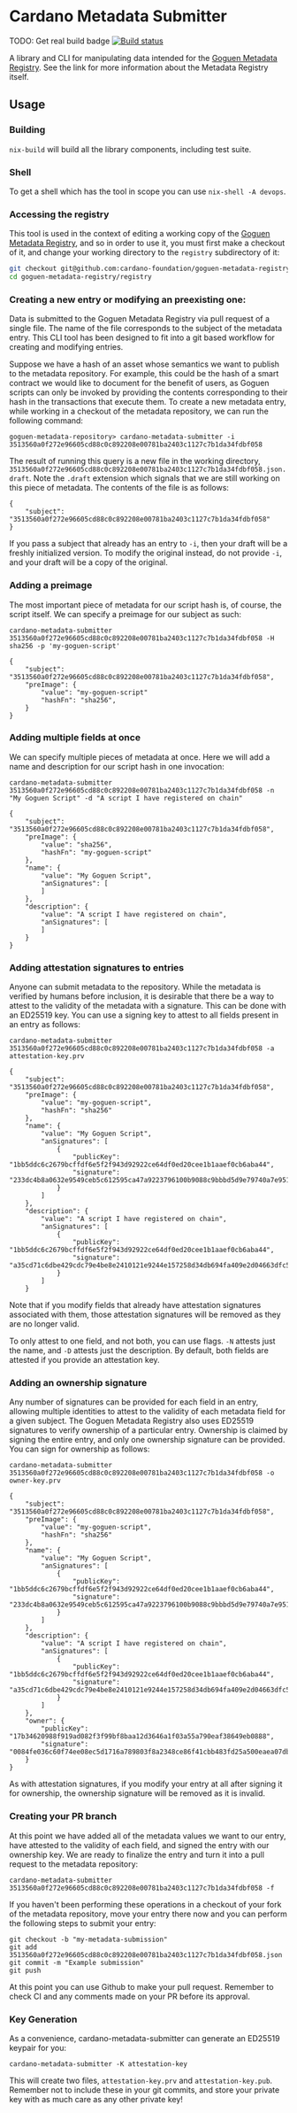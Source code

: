 # Cardano Metadata Submitter

TODO: Get real build badge
[![Build status](https://badge.buildkite.com/e5b12d0fd507084fbdb1849da2de467f1de66b3e5c6d954554.svg)](https://buildkite.com/input-output-hk/iohk-nix)

A library and CLI for manipulating data intended for the [Goguen Metadata Registry](https://github.com/cardano-foundation/goguen-metadata-registry). See the link for more information about the Metadata Registry itself.

## Usage

### Building

`nix-build` will build all the library components, including test suite.

### Shell

To get a shell which has the tool in scope you can use `nix-shell -A devops`.

### Accessing the registry

This tool is used in the context of editing a working copy of the [Goguen Metadata Registry](https://github.com/cardano-foundation/goguen-metadata-registry), and so in order to use it, you must first make a checkout of it, and
change your working directory to the `registry` subdirectory of it:

```bash
git checkout git@github.com:cardano-foundation/goguen-metadata-registry
cd goguen-metadata-registry/registry
```

### Creating a new entry or modifying an preexisting one:

Data is submitted to the Goguen Metadata Registry via pull request of a single file. The name of the file corresponds to the subject of the metadata entry. This CLI tool has been designed to fit into a git based workflow for creating and modifying entries.

Suppose we have a hash of an asset whose semantics we want to publish to the metadata repository. For example, this could be the hash of a smart contract we would like to document for the benefit of users, as Goguen scripts can only be invoked by providing the contents corresponding to their hash in the transactions that execute them.  To create a new metadata entry, while working in a checkout of the metadata repository, we can run the following command:

```
goguen-metadata-repository> cardano-metadata-submitter -i 3513560a0f272e96605cd88c0c892208e00781ba2403c1127c7b1da34fdbf058
```

The result of running this query is a new file in the working directory, `3513560a0f272e96605cd88c0c892208e00781ba2403c1127c7b1da34fdbf058.json.draft`. Note the `.draft` extension which signals that we are still working on this piece of metadata. The contents of the file is as follows:

```
{
    "subject": "3513560a0f272e96605cd88c0c892208e00781ba2403c1127c7b1da34fdbf058"
}
```

If you pass a subject that already has an entry to `-i`, then your draft will be a freshly initialized version. To modify
the original instead, do not provide `-i`, and your draft will be a copy of the original.

### Adding a preimage

The most important piece of metadata for our script hash is, of course, the script itself. We can specify a preimage for our subject as such:

```
cardano-metadata-submitter 3513560a0f272e96605cd88c0c892208e00781ba2403c1127c7b1da34fdbf058 -H sha256 -p 'my-goguen-script'
```


```
{
    "subject": "3513560a0f272e96605cd88c0c892208e00781ba2403c1127c7b1da34fdbf058",
    "preImage": {
        "value": "my-goguen-script"
        "hashFn": "sha256",
    }
}
```

### Adding multiple fields at once

We can specify multiple pieces of metadata at once. Here we will add a name and description for our script hash in one invocation:

```
cardano-metadata-submitter 3513560a0f272e96605cd88c0c892208e00781ba2403c1127c7b1da34fdbf058 -n "My Goguen Script" -d "A script I have registered on chain"
```


```
{
    "subject": "3513560a0f272e96605cd88c0c892208e00781ba2403c1127c7b1da34fdbf058",
    "preImage": {
        "value": "sha256",
        "hashFn": "my-goguen-script"
    },
    "name": {
        "value": "My Goguen Script",
        "anSignatures": [
        ]
    },
    "description": {
        "value": "A script I have registered on chain",
        "anSignatures": [
        ]
    }
}
```

### Adding attestation signatures to entries

Anyone can submit metadata to the repository. While the metadata is verified by humans before inclusion, it is desirable that there be a way to attest to the validity of the metadata with a signature. This can be done with an ED25519 key. You can use a signing key to attest to all fields present in an entry as follows:

```
cardano-metadata-submitter 3513560a0f272e96605cd88c0c892208e00781ba2403c1127c7b1da34fdbf058 -a attestation-key.prv
```

```
{
    "subject": "3513560a0f272e96605cd88c0c892208e00781ba2403c1127c7b1da34fdbf058",
    "preImage": {
        "value": "my-goguen-script",
        "hashFn": "sha256"
    },
    "name": {
        "value": "My Goguen Script",
        "anSignatures": [
            {
                "publicKey": "1bb5ddc6c2679bcffdf6e5f2f943d92922ce64df0ed20cee1b1aaef0cb6aba44",
                "signature": "233dc4b8a0632e9549ceb5c612595ca47a9223796100b9088c9bbbd5d9e79740a7e951d3cfd3ed68bea6a5d35f6934609b4fcc2046e3acaa9e4db3e753493509"
            }
        ]
    },
    "description": {
        "value": "A script I have registered on chain",
        "anSignatures": [
            {
                "publicKey": "1bb5ddc6c2679bcffdf6e5f2f943d92922ce64df0ed20cee1b1aaef0cb6aba44",
                "signature": "a35cd71c6dbe429cdc79e4be8e2410121e9244e157258d34db694fa409e2d04663dfc51df70ee806d12dac24ad745e6b7e643896d61cda7c6dbf7cedbe36220b"
            }
        ]
    }
```

Note that if you modify fields that already have attestation signatures associated with them, those attestation signatures will be removed as they are no longer valid.

To only attest to one field, and not both, you can use flags. `-N` attests just the name, and `-D` attests just
the description. By default, both fields are attested if you provide an attestation key.

### Adding an ownership signature

Any number of signatures can be provided for each field in an entry, allowing multiple identities to attest to the validity of each metadata field for a given subject. The Goguen Metadata Registry also uses ED25519 signatures to verify ownership of a particular entry. Ownership is claimed by signing the entire entry, and only one ownership signature can be provided. You can sign for ownership as follows:

```
cardano-metadata-submitter 3513560a0f272e96605cd88c0c892208e00781ba2403c1127c7b1da34fdbf058 -o owner-key.prv
```

```
{
    "subject": "3513560a0f272e96605cd88c0c892208e00781ba2403c1127c7b1da34fdbf058",
    "preImage": {
        "value": "my-goguen-script",
        "hashFn": "sha256"
    },
    "name": {
        "value": "My Goguen Script",
        "anSignatures": [
            {
                "publicKey": "1bb5ddc6c2679bcffdf6e5f2f943d92922ce64df0ed20cee1b1aaef0cb6aba44",
                "signature": "233dc4b8a0632e9549ceb5c612595ca47a9223796100b9088c9bbbd5d9e79740a7e951d3cfd3ed68bea6a5d35f6934609b4fcc2046e3acaa9e4db3e753493509"
            }
        ]
    },
    "description": {
        "value": "A script I have registered on chain",
        "anSignatures": [
            {
                "publicKey": "1bb5ddc6c2679bcffdf6e5f2f943d92922ce64df0ed20cee1b1aaef0cb6aba44",
                "signature": "a35cd71c6dbe429cdc79e4be8e2410121e9244e157258d34db694fa409e2d04663dfc51df70ee806d12dac24ad745e6b7e643896d61cda7c6dbf7cedbe36220b"
            }
        ]
    },
    "owner": {
        "publicKey": "17b34620988f919ad082f3f99bf8baa12d3646a1f03a55a790eaf38649eb0888",
        "signature": "0084fe036c60f74ee08ec5d1716a789803f8a2348ce86f41cbb483fd25a500eaea07db024719c5ad4c1fe09d8d13a1001744864860c13372b758c94661065800"
    }
}
```

As with attestation signatures, if you modify your entry at all after signing it for ownership, the ownership signature will be removed as it is invalid.

### Creating your PR branch

At this point we have added all of the metadata values we want to our entry, have attested to the validity of each field, and signed the entry with our ownership key. We are ready to finalize the entry and turn it into a pull request to the metadata repository:

```
cardano-metadata-submitter 3513560a0f272e96605cd88c0c892208e00781ba2403c1127c7b1da34fdbf058 -f
```

If you haven't been performing these operations in a checkout of your fork of the metadata repository, move your entry there now and you can perform the following steps to submit your entry:

```
git checkout -b "my-metadata-submission"
git add 3513560a0f272e96605cd88c0c892208e00781ba2403c1127c7b1da34fdbf058.json
git commit -m "Example submission"
git push
```

At this point you can use Github to make your pull request. Remember to check CI and any comments made on your PR before its approval.

### Key Generation

As a convenience, cardano-metadata-submitter can generate an ED25519 keypair for you:

```
cardano-metadata-submitter -K attestation-key
```

This will create two files, `attestation-key.prv` and `attestation-key.pub`. Remember not to include these in your git commits, and store your private key with as much care as any other private key!

